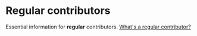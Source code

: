 # Regular contributors

Essential information for **regular** contributors. [What's a regular contributor?](../../community/governance.md)

